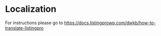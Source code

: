 # Localization
For instructions please go to https://docs.listingprowp.com/dwkb/how-to-translate-listingpro 
